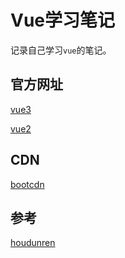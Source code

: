 # Vue学习笔记

记录自己学习`vue`的笔记。

## 官方网址

[vue3](https://cn.vuejs.org/guide/introduction.html)

[vue2](https://v2.cn.vuejs.org/v2/guide/)

## CDN 

[bootcdn](https://www.bootcdn.cn/vue/)

## 参考

[houdunren](https://doc.houdunren.com/%E7%B3%BB%E7%BB%9F%E8%AF%BE%E7%A8%8B/vue/1%20vue.html)
